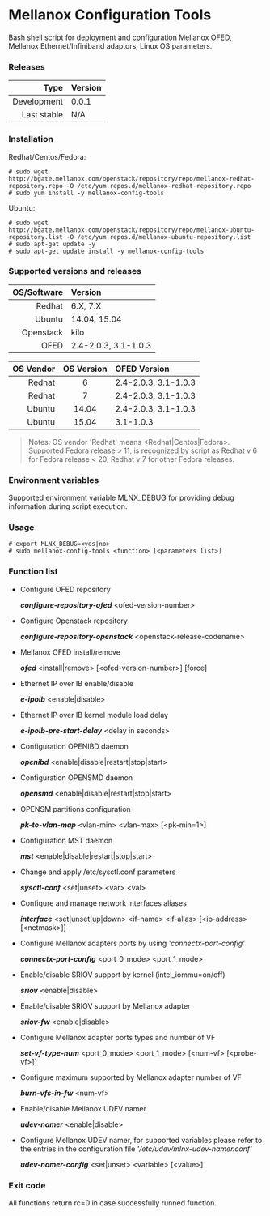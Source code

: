 # Mellanox Configuration Tools

Bash shell script for deployment and configuration Mellanox OFED, Mellanox Ethernet/Infiniband adaptors, Linux OS parameters.

### Releases
|Type|Version|
|---:|:---|
|Development|0.0.1|
|Last stable|N/A|

### Installation
Redhat/Centos/Fedora:
```
# sudo wget http://bgate.mellanox.com/openstack/repository/repo/mellanox-redhat-repository.repo -O /etc/yum.repos.d/mellanox-redhat-repository.repo
# sudo yum install -y mellanox-config-tools
```
Ubuntu:
```
# sudo wget http://bgate.mellanox.com/openstack/repository/repo/mellanox-ubuntu-repository.list -O /etc/yum.repos.d/mellanox-ubuntu-repository.list
# sudo apt-get update -y
# sudo apt-get update install -y mellanox-config-tools
```
### Supported versions and releases

|OS/Software|Version|
|---:|:---|
|Redhat|6.X, 7.X|
|Ubuntu|14.04, 15.04|
|Openstack|kilo|
|OFED|2.4-2.0.3, 3.1-1.0.3|

|OS Vendor|OS Version| OFED Version|
|---:|:---:|:---|
|Redhat|6|2.4-2.0.3, 3.1-1.0.3|
|Redhat|7|2.4-2.0.3, 3.1-1.0.3|
|Ubuntu|14.04|2.4-2.0.3, 3.1-1.0.3|
|Ubuntu|15.04|3.1-1.0.3|

>Notes: OS vendor 'Redhat' means \<Redhat|Centos|Fedora\>. Supported
Fedora release > 11, is recognized by script as Redhat v 6 for
Fedora release < 20, Redhat v 7 for other Fedora releases.

### Environment variables
Supported environment variable MLNX_DEBUG for providing debug information during script execution.

### Usage

```
# export MLNX_DEBUG=<yes|no>
# sudo mellanox-config-tools <function> [<parameters list>]
```

### Function list

+ Configure OFED repository

  ***configure-repository-ofed*** \<ofed-version-number\>
  
+ Configure Openstack repository

   ***configure-repository-openstack*** \<openstack-release-codename\>

+ Mellanox OFED install/remove

   ***ofed*** \<install|remove\> \[\<ofed-version-number\>\] \[force\]

+ Ethernet IP over IB enable/disable

  ***e-ipoib*** \<enable|disable\>

+ Ethernet IP over IB kernel module load delay

  ***e-ipoib-pre-start-delay*** \<delay in seconds\>
  
+ Configuration OPENIBD daemon

  ***openibd*** \<enable|disable|restart|stop|start\>
  
+ Configuration OPENSMD daemon

  ***opensmd*** \<enable|disable|restart|stop|start\>

+ OPENSM partitions configuration

  ***pk-to-vlan-map*** \<vlan-min\> \<vlan-max\> \[\<pk-min=1\>\]

+ Configuration MST daemon

  ***mst*** \<enable|disable|restart|stop|start\>

+ Change and apply /etc/sysctl.conf parameters

  ***sysctl-conf*** \<set|unset\> \<var\> \<val\>

+ Configure and manage network interfaces aliases

  ***interface*** \<set|unset|up|down\> \<if-name\> \<if-alias\> \[\<ip-address\>  \[\<netmask\>\]\]

+ Configure Mellanox adapters ports by using *'connectx-port-config'*

  ***connectx-port-config*** \<port_0_mode\> \<port_1_mode\>

+ Enable/disable SRIOV support by kernel (intel_iommu=on/off)

  ***sriov*** \<enable|disable\>

+ Enable/disable SRIOV support by Mellanox adapter

  ***sriov-fw*** \<enable|disable\>

+ Configure Mellanox adapter ports types and number of VF

  ***set-vf-type-num*** \<port_0_mode\> \<port_1_mode\> \[\<num-vf\> \[\<probe-vf\>\]\]

+ Configure maximum supported by Mellanox adapter number of VF

  ***burn-vfs-in-fw*** \<num-vf\>

+ Enable/disable Mellanox UDEV namer

  ***udev-namer*** \<enable|disable\>

+ Configure Mellanox UDEV namer, for supported variables please refer to the entries in the configuration file *'/etc/udev/mlnx-udev-namer.conf'*

   ***udev-namer-config*** \<set|unset\> \<variable\> \[\<value\>\]

### Exit code
All functions return rc=0 in case successfully runned function.
